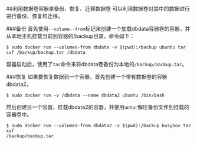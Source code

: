 ##利用数据卷容器来备份、恢复、迁移数据卷
可以利用数据卷对其中的数据进行进行备份、恢复和迁移。

###备份
首先使用`--volume--from`标记来创建一个加载dbdata容器卷的容器，并从本地主机挂载当前到容器的/backup目录。命令如下：
```
$ sudo docker run --volumes-from dbdata -v $(pwd):/backup ubuntu tar cvf /backup/backup.tar /dbdata
```
容器启动后，使用了`tar`命令来将dbdata卷备份为本地的`/backup/backup.tar`。


###恢复
如果要恢复数据到一个容器，首先创建一个带有数据卷的容器dbdata2。
```
$ sudo docker run -v /dbdata --name dbdata2 ubuntu /bin/bash
```
然后创建另一个容器，挂载dbdata2的容器，并使用`untar`解压备份文件到挂载的容器卷中。
```
$ sudo docker run --volumes-from dbdata2 -v $(pwd):/backup busybox tar xvf
/backup/backup.tar
```
